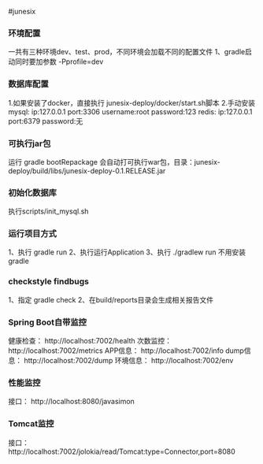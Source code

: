 #junesix

### 环境配置
一共有三种环境dev、test、prod，不同环境会加载不同的配置文件
1、gradle启动同时要加参数 -Pprofile=dev

### 数据库配置 
1.如果安装了docker，直接执行 junesix-deploy/docker/start.sh脚本
2.手动安装
  mysql: ip:127.0.0.1 port:3306 username:root  password:123
  redis: ip:127.0.0.1 port:6379 password:无

### 可执行jar包
运行 gradle bootRepackage 会自动打可执行war包，目录：junesix-deploy/build/libs/junesix-deploy-0.1.RELEASE.jar

### 初始化数据库
执行scripts/init_mysql.sh

### 运行项目方式
1、执行 gradle run
2、执行运行Application
3、执行 ./gradlew run 不用安装gradle

### checkstyle findbugs
1、指定 gradle check 
2、在build/reports目录会生成相关报告文件

### Spring Boot自带监控
健康检查： http://localhost:7002/health
次数监控： http://localhost:7002/metrics
APP信息： http://localhost:7002/info
dump信息： http://localhost:7002/dump
环境信息： http://localhost:7002/env

### 性能监控
接口： http://localhost:8080/javasimon

### Tomcat监控
接口： http://localhost:7002/jolokia/read/Tomcat:type=Connector,port=8080